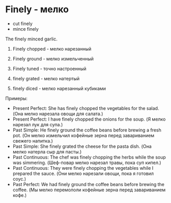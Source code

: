 # Finely - мелко




- cut finely
- mince finely

The finely minced garlic.

1. Finely chopped - мелко нарезанный

2. Finely ground - мелко измельченный

3. Finely tuned - точно настроенный

3. finely grated - мелко натертый

4. finely diced - мелко нарезанный кубиками

Примеры:

- Present Perfect: She has finely chopped the vegetables for the salad. (Она мелко нарезала овощи для салата.)
- Present Perfect: I have finely chopped the onions for the soup. (Я мелко нарезал лук для супа.)
- Past Simple: He finely ground the coffee beans before brewing a fresh pot. (Он мелко измельчил кофейные зерна перед завариванием свежего напитка.)
- Past Simple: She finely grated the cheese for the pasta dish. (Она мелко натерла сыр для пасты.)
- Past Continuous: The chef was finely chopping the herbs while the soup was simmering. (Шеф-повар мелко нарезал травы, пока суп кипел.)
- Past Continuous: They were finely chopping the vegetables while I prepared the sauce. (Они мелко нарезали овощи, пока я готовил соус.)
- Past Perfect: We had finely ground the coffee beans before brewing the coffee. (Мы мелко перемололи кофейные зерна перед завариванием кофе.)